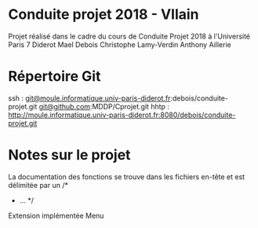 # Conduite projet 2018 - VIlain
Projet réalisé dans le cadre du cours de Conduite Projet 2018 à l'Université Paris 7 Diderot
Mael Debois
Christophe Lamy-Verdin
Anthony Aillerie

# Répertoire Git
ssh :	git@moule.informatique.univ-paris-diderot.fr:debois/conduite-projet.git
	git@github.com:MDDP/Cprojet.git
hhtp :	http://moule.informatique.univ-paris-diderot.fr:8080/debois/conduite-projet.git

# Notes sur le projet
La documentation des fonctions se trouve dans les fichiers en-tête et est délimitée par un
/\*
 * ...
 */
 
Extension implémentée
	Menu
